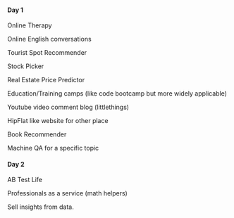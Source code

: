 #### Day 1
Online Therapy

Online English conversations

Tourist Spot Recommender

Stock Picker

Real Estate Price Predictor

Education/Training camps (like code bootcamp but more widely applicable)

Youtube video comment blog (littlethings)

HipFlat like website for other place

Book Recommender

Machine QA for a specific topic

#### Day 2

AB Test Life

Professionals as a service (math helpers)

Sell insights from data.
